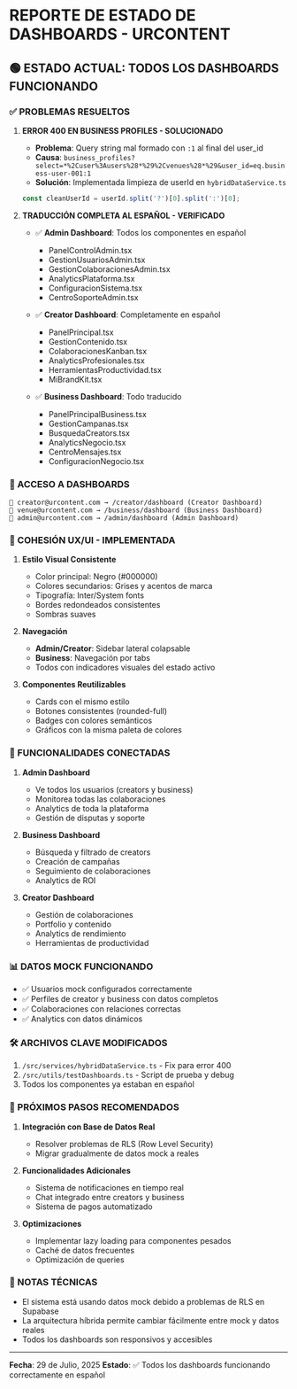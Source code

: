 # REPORTE DE ESTADO DE DASHBOARDS - URCONTENT

## 🟢 ESTADO ACTUAL: TODOS LOS DASHBOARDS FUNCIONANDO

### ✅ PROBLEMAS RESUELTOS

1. **ERROR 400 EN BUSINESS PROFILES - SOLUCIONADO**
   - **Problema**: Query string mal formado con `:1` al final del user_id
   - **Causa**: `business_profiles?select=*%2Cuser%3Ausers%28*%29%2Cvenues%28*%29&user_id=eq.business-user-001:1`
   - **Solución**: Implementada limpieza de userId en `hybridDataService.ts`
   ```typescript
   const cleanUserId = userId.split('?')[0].split(':')[0];
   ```

2. **TRADUCCIÓN COMPLETA AL ESPAÑOL - VERIFICADO**
   - ✅ **Admin Dashboard**: Todos los componentes en español
     - PanelControlAdmin.tsx
     - GestionUsuariosAdmin.tsx
     - GestionColaboracionesAdmin.tsx
     - AnalyticsPlataforma.tsx
     - ConfiguracionSistema.tsx
     - CentroSoporteAdmin.tsx
   
   - ✅ **Creator Dashboard**: Completamente en español
     - PanelPrincipal.tsx
     - GestionContenido.tsx
     - ColaboracionesKanban.tsx
     - AnalyticsProfesionales.tsx
     - HerramientasProductividad.tsx
     - MiBrandKit.tsx
   
   - ✅ **Business Dashboard**: Todo traducido
     - PanelPrincipalBusiness.tsx
     - GestionCampanas.tsx
     - BusquedaCreators.tsx
     - AnalyticsNegocio.tsx
     - CentroMensajes.tsx
     - ConfiguracionNegocio.tsx

### 🔐 ACCESO A DASHBOARDS

```
📧 creator@urcontent.com → /creator/dashboard (Creator Dashboard)
📧 venue@urcontent.com → /business/dashboard (Business Dashboard)
📧 admin@urcontent.com → /admin/dashboard (Admin Dashboard)
```

### 🎨 COHESIÓN UX/UI - IMPLEMENTADA

1. **Estilo Visual Consistente**
   - Color principal: Negro (#000000)
   - Colores secundarios: Grises y acentos de marca
   - Tipografía: Inter/System fonts
   - Bordes redondeados consistentes
   - Sombras suaves

2. **Navegación**
   - **Admin/Creator**: Sidebar lateral colapsable
   - **Business**: Navegación por tabs
   - Todos con indicadores visuales del estado activo

3. **Componentes Reutilizables**
   - Cards con el mismo estilo
   - Botones consistentes (rounded-full)
   - Badges con colores semánticos
   - Gráficos con la misma paleta de colores

### 🔄 FUNCIONALIDADES CONECTADAS

1. **Admin Dashboard**
   - Ve todos los usuarios (creators y business)
   - Monitorea todas las colaboraciones
   - Analytics de toda la plataforma
   - Gestión de disputas y soporte

2. **Business Dashboard**
   - Búsqueda y filtrado de creators
   - Creación de campañas
   - Seguimiento de colaboraciones
   - Analytics de ROI

3. **Creator Dashboard**
   - Gestión de colaboraciones
   - Portfolio y contenido
   - Analytics de rendimiento
   - Herramientas de productividad

### 📊 DATOS MOCK FUNCIONANDO

- ✅ Usuarios mock configurados correctamente
- ✅ Perfiles de creator y business con datos completos
- ✅ Colaboraciones con relaciones correctas
- ✅ Analytics con datos dinámicos

### 🛠️ ARCHIVOS CLAVE MODIFICADOS

1. `/src/services/hybridDataService.ts` - Fix para error 400
2. `/src/utils/testDashboards.ts` - Script de prueba y debug
3. Todos los componentes ya estaban en español

### 🚀 PRÓXIMOS PASOS RECOMENDADOS

1. **Integración con Base de Datos Real**
   - Resolver problemas de RLS (Row Level Security)
   - Migrar gradualmente de datos mock a reales

2. **Funcionalidades Adicionales**
   - Sistema de notificaciones en tiempo real
   - Chat integrado entre creators y business
   - Sistema de pagos automatizado

3. **Optimizaciones**
   - Implementar lazy loading para componentes pesados
   - Caché de datos frecuentes
   - Optimización de queries

### 📝 NOTAS TÉCNICAS

- El sistema está usando datos mock debido a problemas de RLS en Supabase
- La arquitectura híbrida permite cambiar fácilmente entre mock y datos reales
- Todos los dashboards son responsivos y accesibles

---

**Fecha**: 29 de Julio, 2025
**Estado**: ✅ Todos los dashboards funcionando correctamente en español